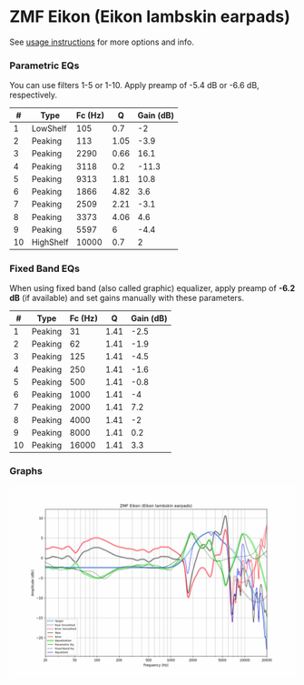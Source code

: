 # ZMF Eikon (Eikon lambskin earpads)
See [usage instructions](https://github.com/jaakkopasanen/AutoEq#usage) for more options and info.

### Parametric EQs
You can use filters 1-5 or 1-10. Apply preamp of -5.4 dB or -6.6 dB, respectively.

|   # | Type      |   Fc (Hz) |    Q |   Gain (dB) |
|-----|-----------|-----------|------|-------------|
|   1 | LowShelf  |       105 | 0.7  |        -2   |
|   2 | Peaking   |       113 | 1.05 |        -3.9 |
|   3 | Peaking   |      2290 | 0.66 |        16.1 |
|   4 | Peaking   |      3118 | 0.2  |       -11.3 |
|   5 | Peaking   |      9313 | 1.81 |        10.8 |
|   6 | Peaking   |      1866 | 4.82 |         3.6 |
|   7 | Peaking   |      2509 | 2.21 |        -3.1 |
|   8 | Peaking   |      3373 | 4.06 |         4.6 |
|   9 | Peaking   |      5597 | 6    |        -4.4 |
|  10 | HighShelf |     10000 | 0.7  |         2   |

### Fixed Band EQs
When using fixed band (also called graphic) equalizer, apply preamp of **-6.2 dB** (if available) and set gains manually with these parameters.

|   # | Type    |   Fc (Hz) |    Q |   Gain (dB) |
|-----|---------|-----------|------|-------------|
|   1 | Peaking |        31 | 1.41 |        -2.5 |
|   2 | Peaking |        62 | 1.41 |        -1.9 |
|   3 | Peaking |       125 | 1.41 |        -4.5 |
|   4 | Peaking |       250 | 1.41 |        -1.6 |
|   5 | Peaking |       500 | 1.41 |        -0.8 |
|   6 | Peaking |      1000 | 1.41 |        -4   |
|   7 | Peaking |      2000 | 1.41 |         7.2 |
|   8 | Peaking |      4000 | 1.41 |        -2   |
|   9 | Peaking |      8000 | 1.41 |         0.2 |
|  10 | Peaking |     16000 | 1.41 |         3.3 |

### Graphs
![](./ZMF%20Eikon%20(Eikon%20lambskin%20earpads).png)
